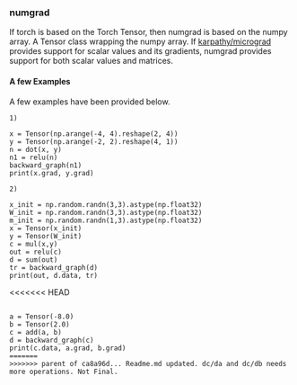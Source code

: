 ### numgrad

If torch is based on the Torch Tensor, then numgrad is based on the numpy array. A Tensor class wrapping the numpy array. If [karpathy/micrograd](https://github.com/karpathy/micrograd) provides support for scalar values and its gradients, numgrad provides support for both scalar values and matrices.

#### A few Examples

A few examples have been provided below.

``` 
1)

x = Tensor(np.arange(-4, 4).reshape(2, 4))
y = Tensor(np.arange(-2, 2).reshape(4, 1))
n = dot(x, y)
n1 = relu(n)
backward_graph(n1)
print(x.grad, y.grad)

2)

x_init = np.random.randn(3,3).astype(np.float32)
W_init = np.random.randn(3,3).astype(np.float32)
m_init = np.random.randn(1,3).astype(np.float32)
x = Tensor(x_init)
y = Tensor(W_init)
c = mul(x,y)
out = relu(c)
d = sum(out)
tr = backward_graph(d)
print(out, d.data, tr)

``` 



<<<<<<< HEAD
``` 

a = Tensor(-8.0)
b = Tensor(2.0)
c = add(a, b)
d = backward_graph(c)
print(c.data, a.grad, b.grad)
=======
>>>>>>> parent of ca8a96d... Readme.md updated. dc/da and dc/db needs more operations. Not Final.

